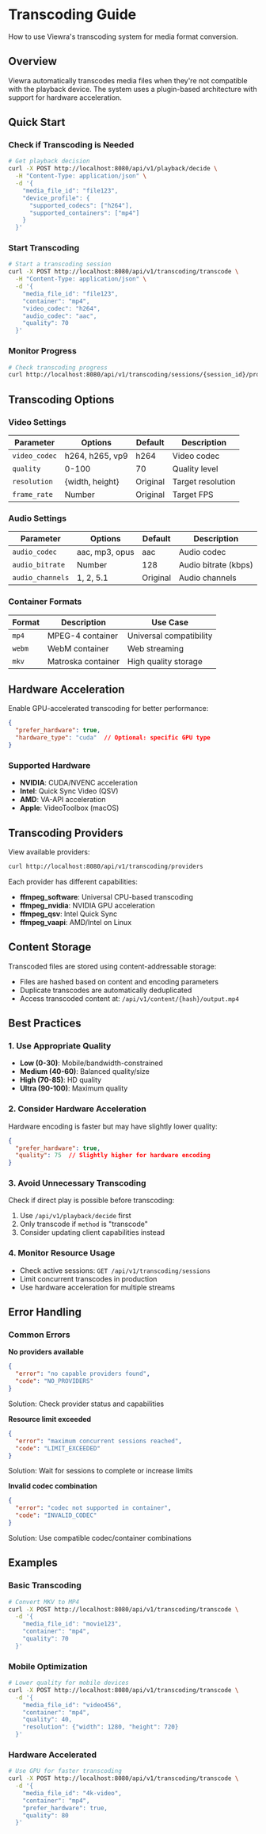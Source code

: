 # Transcoding Guide

How to use Viewra's transcoding system for media format conversion.

## Overview

Viewra automatically transcodes media files when they're not compatible with the playback device. The system uses a plugin-based architecture with support for hardware acceleration.

## Quick Start

### Check if Transcoding is Needed

```bash
# Get playback decision
curl -X POST http://localhost:8080/api/v1/playback/decide \
  -H "Content-Type: application/json" \
  -d '{
    "media_file_id": "file123",
    "device_profile": {
      "supported_codecs": ["h264"],
      "supported_containers": ["mp4"]
    }
  }'
```

### Start Transcoding

```bash
# Start a transcoding session
curl -X POST http://localhost:8080/api/v1/transcoding/transcode \
  -H "Content-Type: application/json" \
  -d '{
    "media_file_id": "file123",
    "container": "mp4",
    "video_codec": "h264",
    "audio_codec": "aac",
    "quality": 70
  }'
```

### Monitor Progress

```bash
# Check transcoding progress
curl http://localhost:8080/api/v1/transcoding/sessions/{session_id}/progress
```

## Transcoding Options

### Video Settings

| Parameter | Options | Default | Description |
|-----------|---------|---------|-------------|
| `video_codec` | h264, h265, vp9 | h264 | Video codec |
| `quality` | 0-100 | 70 | Quality level |
| `resolution` | {width, height} | Original | Target resolution |
| `frame_rate` | Number | Original | Target FPS |

### Audio Settings

| Parameter | Options | Default | Description |
|-----------|---------|---------|-------------|
| `audio_codec` | aac, mp3, opus | aac | Audio codec |
| `audio_bitrate` | Number | 128 | Audio bitrate (kbps) |
| `audio_channels` | 1, 2, 5.1 | Original | Audio channels |

### Container Formats

| Format | Description | Use Case |
|--------|-------------|----------|
| `mp4` | MPEG-4 container | Universal compatibility |
| `webm` | WebM container | Web streaming |
| `mkv` | Matroska container | High quality storage |

## Hardware Acceleration

Enable GPU-accelerated transcoding for better performance:

```json
{
  "prefer_hardware": true,
  "hardware_type": "cuda"  // Optional: specific GPU type
}
```

### Supported Hardware

- **NVIDIA**: CUDA/NVENC acceleration
- **Intel**: Quick Sync Video (QSV)
- **AMD**: VA-API acceleration
- **Apple**: VideoToolbox (macOS)

## Transcoding Providers

View available providers:

```bash
curl http://localhost:8080/api/v1/transcoding/providers
```

Each provider has different capabilities:
- **ffmpeg_software**: Universal CPU-based transcoding
- **ffmpeg_nvidia**: NVIDIA GPU acceleration
- **ffmpeg_qsv**: Intel Quick Sync
- **ffmpeg_vaapi**: AMD/Intel on Linux

## Content Storage

Transcoded files are stored using content-addressable storage:

- Files are hashed based on content and encoding parameters
- Duplicate transcodes are automatically deduplicated
- Access transcoded content at: `/api/v1/content/{hash}/output.mp4`

## Best Practices

### 1. Use Appropriate Quality

- **Low (0-30)**: Mobile/bandwidth-constrained
- **Medium (40-60)**: Balanced quality/size
- **High (70-85)**: HD quality
- **Ultra (90-100)**: Maximum quality

### 2. Consider Hardware Acceleration

Hardware encoding is faster but may have slightly lower quality:
```json
{
  "prefer_hardware": true,
  "quality": 75  // Slightly higher for hardware encoding
}
```

### 3. Avoid Unnecessary Transcoding

Check if direct play is possible before transcoding:
1. Use `/api/v1/playback/decide` first
2. Only transcode if `method` is "transcode"
3. Consider updating client capabilities instead

### 4. Monitor Resource Usage

- Check active sessions: `GET /api/v1/transcoding/sessions`
- Limit concurrent transcodes in production
- Use hardware acceleration for multiple streams

## Error Handling

### Common Errors

**No providers available**
```json
{
  "error": "no capable providers found",
  "code": "NO_PROVIDERS"
}
```
Solution: Check provider status and capabilities

**Resource limit exceeded**
```json
{
  "error": "maximum concurrent sessions reached",
  "code": "LIMIT_EXCEEDED"
}
```
Solution: Wait for sessions to complete or increase limits

**Invalid codec combination**
```json
{
  "error": "codec not supported in container",
  "code": "INVALID_CODEC"
}
```
Solution: Use compatible codec/container combinations

## Examples

### Basic Transcoding
```bash
# Convert MKV to MP4
curl -X POST http://localhost:8080/api/v1/transcoding/transcode \
  -d '{
    "media_file_id": "movie123",
    "container": "mp4",
    "quality": 70
  }'
```

### Mobile Optimization
```bash
# Lower quality for mobile devices
curl -X POST http://localhost:8080/api/v1/transcoding/transcode \
  -d '{
    "media_file_id": "video456",
    "container": "mp4",
    "quality": 40,
    "resolution": {"width": 1280, "height": 720}
  }'
```

### Hardware Accelerated
```bash
# Use GPU for faster transcoding
curl -X POST http://localhost:8080/api/v1/transcoding/transcode \
  -d '{
    "media_file_id": "4k-video",
    "container": "mp4",
    "prefer_hardware": true,
    "quality": 80
  }'
```